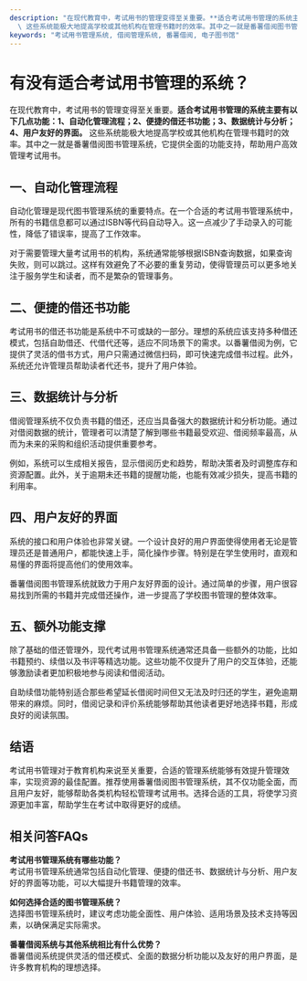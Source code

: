 ```yaml
---
description: "在现代教育中，考试用书的管理变得至关重要。**适合考试用书管理的系统主要有以下几点功能：1、自动化管理流程；2、便捷的借还书功能；3、数据统计与分析；4、用户友好的界面。**\
  \ 这些系统能极大地提高学校或其他机构在管理书籍时的效率。其中之一就是番薯借阅图书管理系统，它提供全面的功能支持，帮助用户高效管理考试用书。"
keywords: "考试用书管理系统, 借阅管理系统, 番薯借阅, 电子图书馆"
---
```

# 有没有适合考试用书管理的系统？

在现代教育中，考试用书的管理变得至关重要。**适合考试用书管理的系统主要有以下几点功能：1、自动化管理流程；2、便捷的借还书功能；3、数据统计与分析；4、用户友好的界面。** 这些系统能极大地提高学校或其他机构在管理书籍时的效率。其中之一就是番薯借阅图书管理系统，它提供全面的功能支持，帮助用户高效管理考试用书。

## 一、自动化管理流程

自动化管理是现代图书管理系统的重要特点。在一个合适的考试用书管理系统中，所有的书籍信息都可以通过ISBN等代码自动导入。这一点减少了手动录入的可能性，降低了错误率，提高了工作效率。

对于需要管理大量考试用书的机构，系统通常能够根据ISBN查询数据，如果查询失败，则可以跳过。这样有效避免了不必要的重复劳动，使得管理员可以更多地关注于服务学生和读者，而不是繁杂的管理事务。

## 二、便捷的借还书功能

考试用书的借还书功能是系统中不可或缺的一部分。理想的系统应该支持多种借还模式，包括自助借还、代借代还等，适应不同场景下的需求。以番薯借阅为例，它提供了灵活的借书方式，用户只需通过微信扫码，即可快速完成借书过程。此外，系统还允许管理员帮助读者代还书，提升了用户体验。

## 三、数据统计与分析

借阅管理系统不仅负责书籍的借还，还应当具备强大的数据统计和分析功能。通过对借阅数据的统计，管理者可以清楚了解到哪些书籍最受欢迎、借阅频率最高，从而为未来的采购和组织活动提供重要参考。

例如，系统可以生成相关报告，显示借阅历史和趋势，帮助决策者及时调整库存和资源配置。此外，关于逾期未还书籍的提醒功能，也能有效减少损失，提高书籍的利用率。

## 四、用户友好的界面

系统的接口和用户体验也非常关键。一个设计良好的用户界面使得使用者无论是管理员还是普通用户，都能快速上手，简化操作步骤。特别是在学生使用时，直观和易懂的界面将提高他们的使用效率。

番薯借阅图书管理系统就致力于用户友好界面的设计。通过简单的步骤，用户很容易找到所需的书籍并完成借还操作，进一步提高了学校图书管理的整体效率。

## 五、额外功能支撑

除了基础的借还管理外，现代考试用书管理系统通常还具备一些额外的功能，比如书籍预约、续借以及书评等精选功能。这些功能不仅提升了用户的交互体验，还能够激励读者更加积极地参与阅读和借阅活动。

自助续借功能特别适合那些希望延长借阅时间但又无法及时归还的学生，避免逾期带来的麻烦。同时，借阅记录和评价系统能够帮助其他读者更好地选择书籍，形成良好的阅读氛围。

## 结语

考试用书管理对于教育机构来说至关重要，合适的管理系统能够有效提升管理效率，实现资源的最佳配置。推荐使用番薯借阅图书管理系统，其不仅功能全面，而且用户友好，能够帮助各类机构轻松管理考试用书。选择合适的工具，将使学习资源更加丰富，帮助学生在考试中取得更好的成绩。

## 相关问答FAQs
**考试用书管理系统有哪些功能？**  
考试用书管理系统通常包括自动化管理、便捷的借还书、数据统计与分析、用户友好的界面等功能，可以大幅提升书籍管理的效率。

**如何选择合适的图书管理系统？**  
选择图书管理系统时，建议考虑功能全面性、用户体验、适用场景及技术支持等因素，以确保满足实际需求。

**番薯借阅系统与其他系统相比有什么优势？**  
番薯借阅系统提供灵活的借还模式、全面的数据分析功能以及友好的用户界面，是许多教育机构的理想选择。
